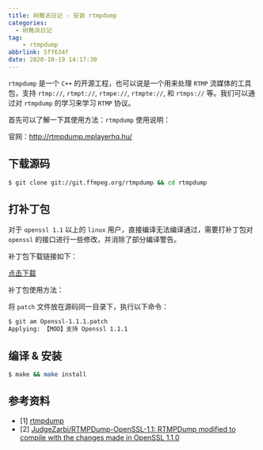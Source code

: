 ```yaml
---
title: 树莓派日记 - 安装 rtmpdump
categories:
  - 树莓派日记
tag:
    - rtmpdump
abbrlink: 5ff634f
date: 2020-10-19 14:17:30
---
```

`rtmpdump` 是一个 `C++` 的开源工程，也可以说是一个用来处理 `RTMP` 流媒体的工具包，支持 `rtmp://`, `rtmpt://`, `rtmpe://`, `rtmpte://`, 和 `rtmps://` 等。我们可以通过对 `rtmpdump` 的学习来学习 `RTMP` 协议。

首先可以了解一下其使用方法：`rtmpdump` 使用说明：

官网：<http://rtmpdump.mplayerhq.hu/>

<!--more-->

## 下载源码

``` bash
$ git clone git://git.ffmpeg.org/rtmpdump && cd rtmpdump
```

## 打补丁包

对于 `openssl 1.1` 以上的 `linux` 用户，直接编译无法编译通过，需要打补丁包对 `openssl` 的接口进行一些修改，并消除了部分编译警告。

补丁包下载链接如下：

[点击下载](/slave/Openssl-1.1.1.patch "补丁下载")

补丁包使用方法：

将 `patch` 文件放在源码同一目录下，执行以下命令：

```bash
$ git am Openssl-1.1.1.patch
Applying: 【MOD】支持 Openssl 1.1.1
```

## 编译 & 安装

``` bash
$ make && make install
```

## 参考资料

* [1] [rtmpdump](http://rtmpdump.mplayerhq.hu/)
* [2] [JudgeZarbi/RTMPDump-OpenSSL-1.1: RTMPDump modified to compile with the changes made in OpenSSL 1.1.0](https://github.com/JudgeZarbi/RTMPDump-OpenSSL-1.1)
